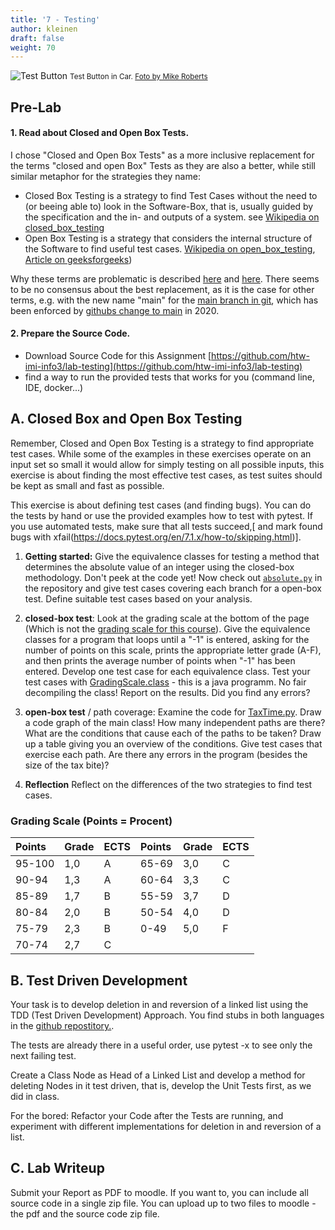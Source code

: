 ```yaml
---
title: '7 - Testing'
author: kleinen
draft: false
weight: 70
---
```

![Test Button](../images/test-button.jpg)
<small class = "float-right">Test Button in Car. [Foto by Mike Roberts](https://www.flickr.com/photos/cosmic_spanner/3766667411)</small>

## Pre-Lab

#### 1. Read about Closed and Open Box Tests.

I chose "Closed and Open Box Tests" as a more inclusive replacement for the terms "closed and open Box" Tests as they are also a better, while still similar metaphor for the strategies they name:

- Closed Box Testing is a strategy to find Test Cases without the need to (or beeing able to) look in the Software-Box, that is, usually guided by the specification and the in- and outputs of a system. see [Wikipedia on closed_box_testing](https://en.wikipedia.org/wiki/closed_box_testing)
- Open Box Testing is a strategy that considers the internal structure of the Software to find useful test cases.  [Wikipedia on open_box_testing](https://en.wikipedia.org/wiki/open_box_testing),  [Article on geeksforgeeks](https://www.geeksforgeeks.org/software-engineering-open-box-testing/))

Why these terms are problematic is described [here](https://news.uoguelph.ca/guides/style-guide/inclusive-language/inclusive-it-language-replacement-terms/) and [here](https://www.acm.org/diversity-inclusion/words-matter).
There seems to be no consensus about the best replacement, as it is the case for other terms,  e.g. with the new name "main" for the [main branch in git](https://sfconservancy.org/news/2020/jun/23/gitbranchname/), which has been enforced by [githubs change to main](https://www.zdnet.com/article/github-to-replace-master-with-main-starting-next-month/) in 2020.


#### 2.  Prepare the Source Code.


- Download Source Code for this Assignment [https://github.com/htw-imi-info3/lab-testing](https://github.com/htw-imi-info3/lab-testing)
- find a way to run the provided tests that works for you (command line, IDE, docker...)

## A. Closed Box and Open Box Testing

Remember, Closed and Open Box Testing is a strategy to find appropriate test cases. While some of the examples in these exercises operate on an input set so small it would allow for simply testing on all possible inputs, this exercise is about finding the most effective test cases, as 
test suites should be kept as small and fast as possible.

This exercise is about defining test cases (and finding bugs). You can do the tests by hand or use the provided examples how to test with pytest. If you use automated tests, make sure that all tests succeed,[ and mark found bugs with xfail(https://docs.pytest.org/en/7.1.x/how-to/skipping.html)].

1. **Getting started:**  Give the equivalence classes for testing a method that determines the absolute value of an integer using the closed-box methodology. Don't peek at the code yet! Now check out [`absolute.py`](https://github.com/htw-imi-info3/lab-testing/blob/main/a_open_and_closed_box_tests/javasource/absolute.java) in the repository and give test cases covering each branch for a open-box test. Define suitable test cases based on your analysis.


2. **closed-box test**: Look at the grading scale at the bottom of the page (Which is not the [grading scale for this course](/studies/grading/grading-scale)). Give the   equivalence classes for a program that loops until a "-1"  is entered, asking for the number   of points on this scale, prints the appropriate letter grade (A-F), and then prints the   average number of points when "-1" has been entered. Develop one test case for each   equivalence class. Test your test cases with [GradingScale.class](https://github.com/htw-imi-info3/lab-testing/blob/main/a_open_and_closed_box_tests/GradingScale.class) - this is a java programm. No fair decompiling the class! Report on the results. Did you find any errors?


3. **open-box test** / path coverage: Examine the code for [TaxTime.py](https://github.com/htw-imi-info3/lab-testing/blob/main/a_open_and_closed_box_tests/python/tax_time.py). Draw a code graph of the main class! How many independent paths are there? What are the conditions that cause each of the paths to be taken? Draw up a table giving you an overview of the conditions. Give test cases that exercise each path. Are there any errors in the program (besides the size of the tax bite)?


4. **Reflection** Reflect on the differences of the two strategies to find test cases. 


### Grading Scale (Points = Procent)

| Points | Grade | ECTS | Points | Grade | ECTS |
|:-------|:------|:-----|:-------|:------|:-----|
| 95-100 | 1,0   | A    | 65-69  | 3,0   | C    |
| 90-94  | 1,3   | A    | 60-64  | 3,3   | C    |
| 85-89  | 1,7   | B    | 55-59  | 3,7   | D    |
| 80-84  | 2,0   | B    | 50-54  | 4,0   | D    |
| 75-79  | 2,3   | B    | 0-49   | 5,0   | F    |
| 70-74  | 2,7   | C    |        |       |      |


## B. Test Driven Development

Your task is to develop deletion in and reversion of a linked list using the TDD (Test Driven Development) Approach.  You find stubs in both languages in the [github repostitory.](https://github.com/htw-imi-info3/lab-testing/tree/main/b_test_driven_development/python).

The tests are already there in a useful order, use pytest -x to see only the next failing test.

Create a Class Node as Head of a Linked List and develop a method for deleting Nodes in it test driven, that is, develop the Unit Tests first, as we did in class.

For the bored: Refactor your Code after the Tests are running, and experiment with different implementations for deletion in and reversion of a list.


## C. Lab Writeup

Submit your Report as PDF to moodle. If you want to, you can include all source code in a single zip file. You can upload up to two files to moodle - the pdf and the source code zip file.

